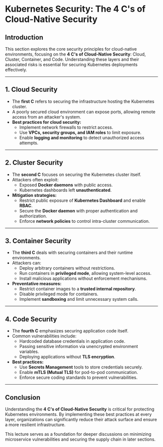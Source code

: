 # Kubernetes Security: The 4 C's of Cloud-Native Security

## **Introduction**
This section explores the core security principles for cloud-native environments, focusing on the **4 C's of Cloud-Native Security**: Cloud, Cluster, Container, and Code. Understanding these layers and their associated risks is essential for securing Kubernetes deployments effectively.

---

## **1. Cloud Security**
- The **first C** refers to securing the infrastructure hosting the Kubernetes cluster.
- A poorly secured cloud environment can expose ports, allowing remote access from an attacker's system.
- **Best practices for cloud security:**
  - Implement network firewalls to restrict access.
  - Use **VPCs, security groups, and IAM roles** to limit exposure.
  - Enable **logging and monitoring** to detect unauthorized access attempts.

---

## **2. Cluster Security**
- The **second C** focuses on securing the Kubernetes cluster itself.
- Attackers often exploit:
  - Exposed **Docker daemons** with public access.
  - Kubernetes dashboards left **unauthenticated**.
- **Mitigation strategies:**
  - Restrict public exposure of **Kubernetes Dashboard** and enable **RBAC**.
  - Secure the **Docker daemon** with proper authentication and authorization.
  - Enforce **network policies** to control intra-cluster communication.

---

## **3. Container Security**
- The **third C** deals with securing containers and their runtime environments.
- Attackers can:
  - Deploy arbitrary containers without restrictions.
  - Run containers in **privileged mode**, allowing system-level access.
  - Install malicious applications without enforcement mechanisms.
- **Preventative measures:**
  - Restrict container images to a **trusted internal repository**.
  - Disable privileged mode for containers.
  - Implement **sandboxing** and limit unnecessary system calls.

---

## **4. Code Security**
- The **fourth C** emphasizes securing application code itself.
- Common vulnerabilities include:
  - Hardcoded database credentials in application code.
  - Passing sensitive information via unencrypted environment variables.
  - Deploying applications without **TLS encryption**.
- **Best practices:**
  - Use **Secrets Management** tools to store credentials securely.
  - Enable **mTLS (Mutual TLS)** for pod-to-pod communication.
  - Enforce secure coding standards to prevent vulnerabilities.

---

## **Conclusion**
Understanding the **4 C's of Cloud-Native Security** is critical for protecting Kubernetes environments. By implementing these best practices at every layer, organizations can significantly reduce their attack surface and ensure a more resilient infrastructure.

This lecture serves as a foundation for deeper discussions on minimizing microservice vulnerabilities and securing the supply chain in later sections.